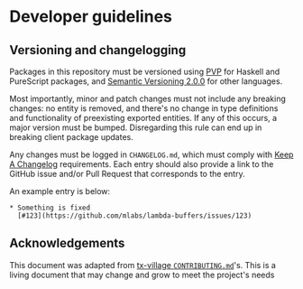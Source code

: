 # Developer guidelines

## Versioning and changelogging

Packages in this repository must be versioned using [PVP][pvp] for Haskell and
PureScript packages, and [Semantic Versioning 2.0.0][semver] for other languages.

Most importantly, minor and patch changes must not include any breaking changes:
no entity is removed, and there's no change in type definitions and functionality
of preexisting exported entities. If any of this occurs, a major version must be
bumped. Disregarding this rule can end up in breaking client package updates.

Any changes must be logged in `CHANGELOG.md`, which must comply with [Keep A
Changelog](https://keepachangelog.com/en/1.1.0/) requirements. Each entry should
also provide a link to the GitHub issue and/or Pull Request that corresponds to
the entry.

An example entry is below:

```lang-none
* Something is fixed
  [#123](https://github.com/mlabs/lambda-buffers/issues/123)
```

## Acknowledgements

This document was adapted from [tx-village
`CONTRIBUTING.md`](https://github.com/mlabs-haskell/tx-village/blob/main/CONTRIBUTING.md)'s.
This is a living document that may change and grow to meet the project's needs

[pvp]: https://pvp.haskell.org/
[semver]: https://semver.org/
